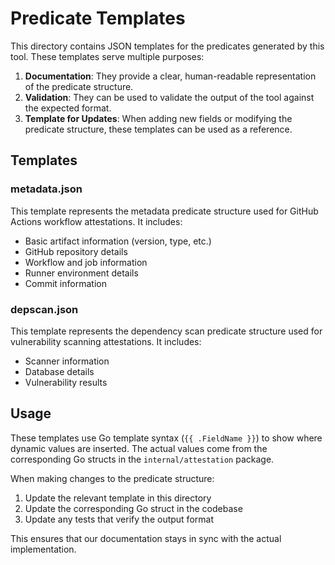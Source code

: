 # Predicate Templates

This directory contains JSON templates for the predicates generated by this tool. These templates serve multiple purposes:

1. **Documentation**: They provide a clear, human-readable representation of the predicate structure.
2. **Validation**: They can be used to validate the output of the tool against the expected format.
3. **Template for Updates**: When adding new fields or modifying the predicate structure, these templates can be used as a reference.

## Templates

### metadata.json
This template represents the metadata predicate structure used for GitHub Actions workflow attestations. It includes:
- Basic artifact information (version, type, etc.)
- GitHub repository details
- Workflow and job information
- Runner environment details
- Commit information

### depscan.json
This template represents the dependency scan predicate structure used for vulnerability scanning attestations. It includes:
- Scanner information
- Database details
- Vulnerability results

## Usage

These templates use Go template syntax (`{{ .FieldName }}`) to show where dynamic values are inserted. The actual values come from the corresponding Go structs in the `internal/attestation` package.

When making changes to the predicate structure:
1. Update the relevant template in this directory
2. Update the corresponding Go struct in the codebase
3. Update any tests that verify the output format

This ensures that our documentation stays in sync with the actual implementation. 